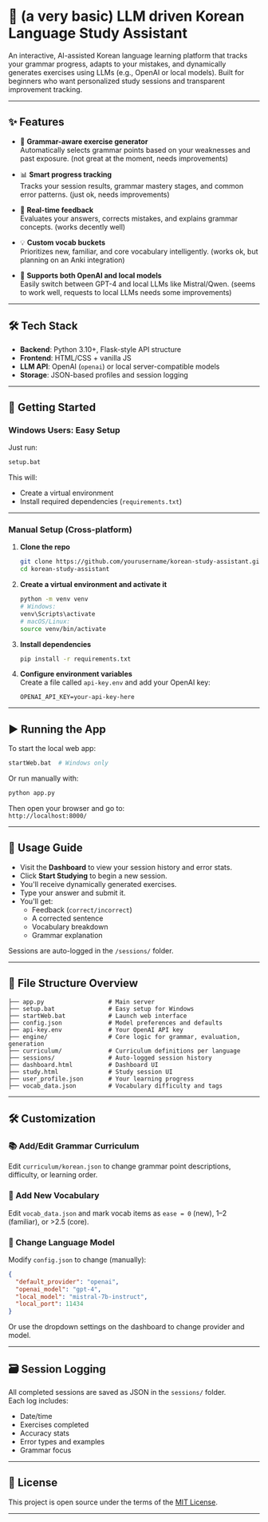 # 🧠 (a very basic) LLM driven Korean Language Study Assistant

An interactive, AI-assisted Korean language learning platform that tracks your grammar progress, adapts to your mistakes, and dynamically generates exercises using LLMs (e.g., OpenAI or local models). Built for beginners who want personalized study sessions and transparent improvement tracking.

---

## ✨ Features

- 🧩 **Grammar-aware exercise generator**  
  Automatically selects grammar points based on your weaknesses and past exposure. (not great at the moment, needs improvements)

- 📊 **Smart progress tracking**  
  Tracks your session results, grammar mastery stages, and common error patterns. (just ok, needs improvements)

- 🔁 **Real-time feedback**  
  Evaluates your answers, corrects mistakes, and explains grammar concepts. (works decently well)

- 💡 **Custom vocab buckets**  
  Prioritizes new, familiar, and core vocabulary intelligently. (works ok, but planning on an Anki integration)

- 🔄 **Supports both OpenAI and local models**  
  Easily switch between GPT-4 and local LLMs like Mistral/Qwen. (seems to work well, requests to local LLMs needs some improvements)

---

## 🛠 Tech Stack

- **Backend**: Python 3.10+, Flask-style API structure
- **Frontend**: HTML/CSS + vanilla JS
- **LLM API**: OpenAI (`openai`) or local server-compatible models
- **Storage**: JSON-based profiles and session logging

---

## 🚀 Getting Started

### Windows Users: Easy Setup

Just run:

```bash
setup.bat
```

This will:

- Create a virtual environment
- Install required dependencies (`requirements.txt`)

---

### Manual Setup (Cross-platform)

1. **Clone the repo**  
   ```bash
   git clone https://github.com/yourusername/korean-study-assistant.git
   cd korean-study-assistant
   ```

2. **Create a virtual environment and activate it**  
   ```bash
   python -m venv venv
   # Windows:
   venv\Scripts\activate
   # macOS/Linux:
   source venv/bin/activate
   ```

3. **Install dependencies**  
   ```bash
   pip install -r requirements.txt
   ```

4. **Configure environment variables**  
   Create a file called `api-key.env` and add your OpenAI key:

   ```
   OPENAI_API_KEY=your-api-key-here
   ```

---

## ▶️ Running the App

To start the local web app:

```bash
startWeb.bat  # Windows only
```

Or run manually with:

```bash
python app.py
```

Then open your browser and go to:  
`http://localhost:8000/`

---

## 🧪 Usage Guide

- Visit the **Dashboard** to view your session history and error stats.
- Click **Start Studying** to begin a new session.
- You'll receive dynamically generated exercises.
- Type your answer and submit it.
- You'll get:
  - Feedback (`correct/incorrect`)
  - A corrected sentence
  - Vocabulary breakdown
  - Grammar explanation

Sessions are auto-logged in the `/sessions/` folder.

---

## 📁 File Structure Overview

```text
├── app.py                  # Main server
├── setup.bat               # Easy setup for Windows
├── startWeb.bat            # Launch web interface
├── config.json             # Model preferences and defaults
├── api-key.env             # Your OpenAI API key
├── engine/                 # Core logic for grammar, evaluation, generation
├── curriculum/             # Curriculum definitions per language
├── sessions/               # Auto-logged session history
├── dashboard.html          # Dashboard UI
├── study.html              # Study session UI
├── user_profile.json       # Your learning progress
├── vocab_data.json         # Vocabulary difficulty and tags
```

---

## 🛠 Customization

### 📚 Add/Edit Grammar Curriculum

Edit `curriculum/korean.json` to change grammar point descriptions, difficulty, or learning order.

### 🔡 Add New Vocabulary

Edit `vocab_data.json` and mark vocab items as `ease = 0` (new), 1–2 (familiar), or >2.5 (core).

### 🤖 Change Language Model

Modify `config.json` to change (manually):

```json
{
  "default_provider": "openai",
  "openai_model": "gpt-4",
  "local_model": "mistral-7b-instruct",
  "local_port": 11434
}
```

Or use the dropdown settings on the dashboard to change provider and model.

---

## 🗃 Session Logging

All completed sessions are saved as JSON in the `sessions/` folder.  
Each log includes:

- Date/time
- Exercises completed
- Accuracy stats
- Error types and examples
- Grammar focus

---

## 📜 License

This project is open source under the terms of the [MIT License](./LICENSE).

---
